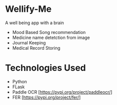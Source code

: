 # Wellify-Me
A well being app with a brain
- Mood Based Song recommendation
- Medicine name detetction from image 
- Journal Keeping
- Medical Record Storing

# Technologies Used
- Python
- FLask
- Paddle OCR [https://pypi.org/project/paddleocr/]
- FER [https://pypi.org/project/fer/]
